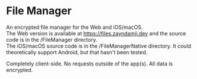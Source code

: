 # File Manager

An encrypted file manager for the Web and iOS/macOS.  
The Web version is available at https://files.zayndamji.dev and the source code is in the /FileManager directory.  
The iOS/macOS source code is in the /FileManagerNative directory. It could theoretically support Android, but that hasn't been tested.  

Completely client-side. No requests outside of the app(s). All data is encrypted.  